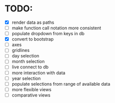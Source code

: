 # TODO:

- [x] render data as paths
- [ ] make function call notation more consistent
- [ ] populate dropdown from keys in db
- [x] convert to bootstrap
- [ ] axes
- [ ] gridlines
- [ ] day selection
- [ ] month selection
- [ ] live connect to db
- [ ] more interaction with data
- [ ] year selection
- [ ] populate selections from range of available data
- [ ] more flexible views
- [ ] comparative views
